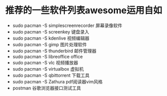 # 推荐的一些软件列表awesome运用自如
- sudo pacman -S simplescreenrecorder  屏幕录像软件
- sudo pacman -S screenkey  键盘录入
- sudo pacman -S kdenlive  视频编辑器
- sudo pacman -S gimp  图片处理软件
- sudo pacman -S thunderbird  邮件管理器
- sudo pacman -S libreoffice  office
- sudo pacman -S vlc  视频播放器
- sudo pacman -S virtualbox  虚拟机
- sudo pacman -S qbittorrent  下载工具
- sudo pacman -S Zathura  pdf阅读器vim风格
- postman  谷歌浏览器接口测试工具
